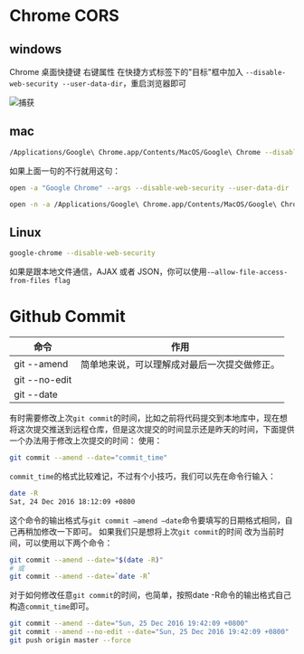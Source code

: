 # Chrome CORS

## windows

Chrome 桌面快捷键 右键属性 在快捷方式标签下的"目标"框中加入 `--disable-web-security --user-data-dir`，重启浏览器即可

![捕获](https://user-images.githubusercontent.com/17243165/66918205-66400680-f051-11e9-91c9-b687b1c95e0a.PNG)

## mac

```bash
/Applications/Google\ Chrome.app/Contents/MacOS/Google\ Chrome --disable-web-security --user-data-dir
```

如果上面一句的不行就用这句：

```bash
open -a "Google Chrome" --args --disable-web-security --user-data-dir
```
```bash
open -n -a /Applications/Google\ Chrome.app/Contents/MacOS/Google\ Chrome --args --user-data-dir="/tmp/chrome_dev_test" --disable-web-security
```

## Linux

```bash
google-chrome --disable-web-security
```

如果是跟本地文件通信，AJAX 或者 JSON，你可以使用`-–allow-file-access-from-files flag`


# Github Commit

|命令|作用|
|-|-|
|git --amend|简单地来说，可以理解成对最后一次提交做修正。|
|git --no-edit||
|git --date||

有时需要修改上次`git commit`的时间，比如之前将代码提交到本地库中，现在想将这次提交推送到远程仓库，但是这次提交的时间显示还是昨天的时间，下面提供一个办法用于修改上次提交的时间：
使用：

```bash
git commit --amend --date="commit_time"
```
`commit_time`的格式比较难记，不过有个小技巧，我们可以先在命令行输入：

```bash
date -R
Sat, 24 Dec 2016 18:12:09 +0800
```

这个命令的输出格式与`git commit –amend –date`命令要填写的日期格式相同，自己再稍加修改一下即可。
如果我们只是想将上次`git commit`的时间 改为当前时间，可以使用以下两个命令：

```bash
git commit --amend --date="$(date -R)"
# 或
git commit --amend --date=`date -R`
```

对于如何修改任意`git commit`的时间，也简单，按照date -R命令的输出格式自己构造`commit_time`即可。

```bash
git commit --amend --date="Sun, 25 Dec 2016 19:42:09 +0800"
git commit --amend --no-edit --date="Sun, 25 Dec 2016 19:42:09 +0800"
git push origin master --force
```
